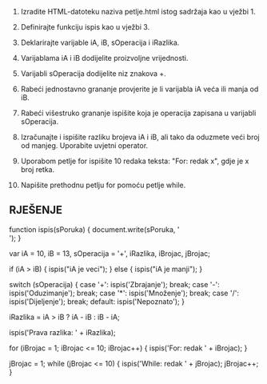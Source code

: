 1. Izradite HTML-datoteku naziva petlje.html istog sadržaja kao u vježbi 1.

2. Definirajte funkciju ispis kao u vježbi 3.

3. Deklarirajte varijable iA, iB, sOperacija i iRazlika.

4. Varijablama iA i iB dodijelite proizvoljne vrijednosti.

5. Varijabli sOperacija dodijelite niz znakova +.

6. Rabeći jednostavno grananje provjerite je li varijabla iA veća ili manja od iB.

7. Rabeći višestruko grananje ispišite koja je operacija zapisana u varijabli sOperacija.

8. Izračunajte i ispišite razliku brojeva iA i iB, ali tako da oduzmete veći broj od manjeg. Uporabite uvjetni operator.

9. Uporabom petlje for ispišite 10 redaka teksta: "For: redak x", gdje je x broj retka.

10. Napišite prethodnu petlju for pomoću petlje while.




























## RJEŠENJE

function ispis(sPoruka) {
  document.write(sPoruka, '<br />');
}

var iA = 10,
iB = 13,
sOperacija = '+',
iRazlika,
iBrojac,
jBrojac;

if (iA > iB) {
  ispis("iA je veci");
} else {
  ispis("iA je manji");
}

switch (sOperacija) {
  case '+':
  ispis('Zbrajanje');
  break;
case '-':
  ispis('Oduzimanje');
  break;
case '*':
  ispis('Množenje');
  break;
case '/':
  ispis('Dijeljenje');
  break;
default:
  ispis('Nepoznato');
}


iRazlika = iA > iB ? iA - iB : iB - iA;

ispis('Prava razlika: ' + iRazlika);

for (iBrojac = 1; iBrojac <= 10; iBrojac++) {
  ispis('For: redak ' + iBrojac);
}

jBrojac = 1;
while (jBrojac <= 10) {
  ispis('While: redak ' + jBrojac);
  jBrojac++;
}